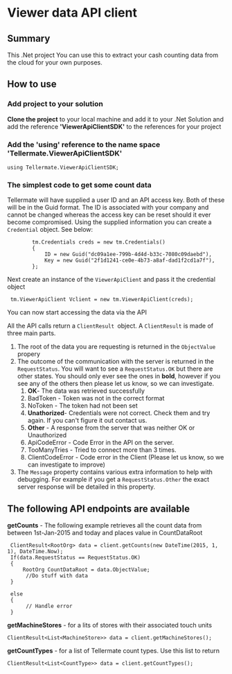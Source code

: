 # Viewer data API client

## Summary 
This .Net project You can use this to extract your cash counting data from the cloud for your own purposes.

## How to use

### Add project to your solution
**Clone the project** to your local machine and add it to your .Net Solution and add the reference **'ViewerApiClientSDK'** to the references for your project
### Add the 'using' reference to the name space **'Tellermate.ViewerApiClientSDK'**

`using Tellermate.ViewerApiClientSDK;`

### The simplest code to get some count data

Tellermate will have supplied a user ID and an API access key. Both of these will be in the Guid format. The ID is associated with your company and cannot be changed whereas the access key can be reset should it ever become compromised. Using the supplied information you can create a `Credential` object. See below: 

            tm.Credentials creds = new tm.Credentials()
            {
                ID = new Guid("dc09a1ee-799b-4d4d-b33c-7080c09daebd"),
                Key = new Guid("2f1d1241-ce0e-4b73-a8af-dad1f2cd1a7f"),
            };

Next create an instance of the `ViewerApiClient` and pass it the credential object 

     tm.ViewerApiClient Vclient = new tm.ViewerApiClient(creds);


You can now start accessing the data via the API

All the API calls return a `ClientResult `object. A `ClientResult` is made of three main parts.
1. The root of the data you are requesting is returned in the `ObjectValue` propery
2. The outcome of the communication with the server is returned in the `RequestStatus`. You will want to see a `RequestStatus.OK` but there are other states. You should only ever see the ones in **bold**, however if you see any of the others then please let us know, so we can investigate.
     1. **OK**- The data was retrieved successfully
     2. BadToken - Token was not in the correct format
     3. NoToken - The token had not been set
     4. **Unathorized**- Credentials were not correct. Check them and try again. If you can't figure it out contact us.
     5. **Other** - A response from the server that was neither OK or Unauthorized 
     6. ApiCodeError - Code Error in the API on the server.
     7. TooManyTries - Tried to connect more than 3 times.
     8. ClientCodeError - Code error in the Client (Please let us know, so we can investigate to improve)
3. The `Message` property contains various extra information to help with debugging. For example if you get a `RequestStatus.Other` the exact server response will be detailed in this property.

## The following API endpoints are available

**getCounts** - The following example retrieves all the count data from between 1st-Jan-2015 and today and places value in CountDataRoot 

     ClientResult<RootOrg> data = client.getCounts(new DateTime(2015, 1, 1), DateTime.Now);
     If(data.RequestStatus == RequestStatus.OK)
     {
         RootOrg CountDataRoot = data.ObjectValue;
          //Do stuff with data
     }

     else
     {
          // Handle error
     }

**getMachineStores** - for a lits of stores with their associated touch units

    ClientResult<List<MachineStore>> data = client.getMachineStores();

**getCountTypes** - for a list of Tellermate count types. Use this list to return 

    ClientResult<List<CountType>> data = client.getCountTypes();
